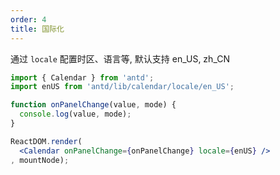 ```yaml
---
order: 4
title: 国际化
---
```


通过 `locale` 配置时区、语言等, 默认支持 en_US, zh_CN

````jsx
import { Calendar } from 'antd';
import enUS from 'antd/lib/calendar/locale/en_US';

function onPanelChange(value, mode) {
  console.log(value, mode);
}

ReactDOM.render(
  <Calendar onPanelChange={onPanelChange} locale={enUS} />
, mountNode);
````
